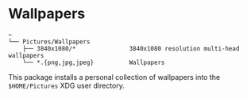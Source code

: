# Wallpapers

```text
~
└── Pictures/Wallpapers
    ├── 3840x1080/*               3840x1080 resolution multi-head wallpapers
    └── *.{png,jpg,jpeg}          Wallpapers

```

This package installs a personal collection of wallpapers into the `$HOME/Pictures` XDG user directory.

